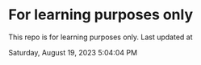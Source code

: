 # For learning purposes only
This repo is for learning purposes only.
Last updated at

Saturday, August 19, 2023 5:04:04 PM

